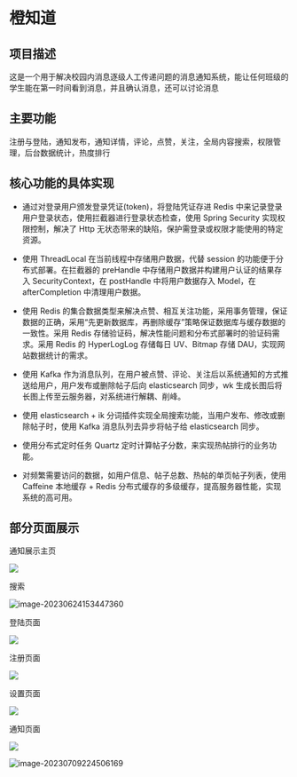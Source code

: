 

# 橙知道
## 项目描述
这是一个用于解决校园内消息逐级人工传递问题的消息通知系统，能让任何班级的学生能在第一时间看到消息，并且确认消息，还可以讨论消息

## 主要功能

注册与登陆，通知发布，通知详情，评论，点赞，关注，全局内容搜索，权限管理，后台数据统计，热度排行

## 核心功能的具体实现

- 通过对登录用户颁发登录凭证(token)，将登陆凭证存进 Redis 中来记录登录用户登录状态，使用拦截器进行登录状态检查，使用 Spring Security 实现权限控制，解决了 Http 无状态带来的缺陷，保护需登录或权限才能使用的特定资源。

- 使用 ThreadLocal 在当前线程中存储用户数据，代替 session 的功能便于分布式部署。在拦截器的 preHandle 中存储用户数据并构建用户认证的结果存入 SecurityContext，在 postHandle 中将用户数据存入 Model，在 afterCompletion 中清理用户数据。

- 使用 Redis 的集合数据类型来解决点赞、相互关注功能，采用事务管理，保证数据的正确，采用“先更新数据库，再删除缓存”策略保证数据库与缓存数据的一致性。采用 Redis 存储验证码，解决性能问题和分布式部署时的验证码需求。采用 Redis 的 HyperLogLog 存储每日 UV、Bitmap 存储 DAU，实现网站数据统计的需求。

- 使用 Kafka 作为消息队列，在用户被点赞、评论、关注后以系统通知的方式推送给用户，用户发布或删除帖子后向 elasticsearch 同步，wk 生成长图后将长图上传至云服务器，对系统进行解耦、削峰。

- 使用 elasticsearch + ik 分词插件实现全局搜索功能，当用户发布、修改或删除帖子时，使用 Kafka 消息队列去异步将帖子给 elasticsearch 同步。

- 使用分布式定时任务 Quartz 定时计算帖子分数，来实现热帖排行的业务功能。

- 对频繁需要访问的数据，如用户信息、帖子总数、热帖的单页帖子列表，使用 Caffeine 本地缓存 + Redis 分布式缓存的多级缓存，提高服务器性能，实现系统的高可用。

  

## 部分页面展示

通知展示主页

![](https://plboss-imges.oss-cn-chengdu.aliyuncs.com/master/20230624152233.png)

搜索

![image-20230624153447360](https://plboss-imges.oss-cn-chengdu.aliyuncs.com/master/image-20230624153447360.png)

登陆页面

![](https://plboss-imges.oss-cn-chengdu.aliyuncs.com/master/20230624152304.png)

注册页面

![](https://plboss-imges.oss-cn-chengdu.aliyuncs.com/master/20230624152320.png)

设置页面

![](https://plboss-imges.oss-cn-chengdu.aliyuncs.com/master/20230624152443.png)

通知页面

![](https://plboss-imges.oss-cn-chengdu.aliyuncs.com/master/20230624152407.png)

![image-20230709224506169](https://plboss-imges.oss-cn-chengdu.aliyuncs.com/master/image-20230709224506169.png)

